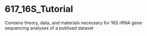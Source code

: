 # 617_16S_Tutorial
Contains theory, data, and materials necessary for 16S rRNA gene sequencing analyses of a publised dataset
